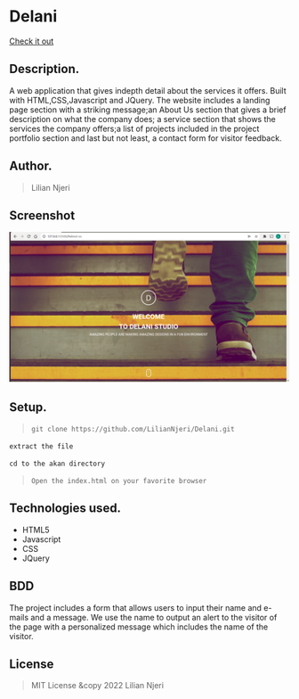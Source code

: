 # Delani

[Check it out](https://liliannjeri.github.io/Delani/)

## Description.

A web application that gives indepth detail about the services it offers. Built with HTML,CSS,Javascript and JQuery.
The website includes a landing page section with a striking message;an About Us section that gives a brief description on what the company does; a service section that shows the services the company offers;a list of projects included in the project portfolio section and last but not least, a contact form for visitor feedback.

## Author.

> Lilian Njeri

## Screenshot

<img src="https://raw.githubusercontent.com/LilianNjeri/Delani/master/assets/delani.png">

## Setup.

> `git clone https://github.com/LilianNjeri/Delani.git `

`extract the file`

`cd to the akan directory`

> `Open the index.html on your favorite browser`

## Technologies used.

- HTML5
- Javascript
- CSS
- JQuery

## BDD

The project includes a form that allows users to input their name and e-mails and a message. We use the name to output an alert to the visitor of the page with a personalized message which includes the name of the visitor.

## License

> MIT License &copy 2022 Lilian Njeri
